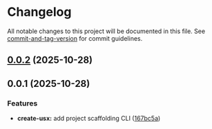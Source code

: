 # Changelog

All notable changes to this project will be documented in this file. See [commit-and-tag-version](https://github.com/absolute-version/commit-and-tag-version) for commit guidelines.

## [0.0.2](https://github.com/mrmarble/userscript-x/compare/create-usx@0.0.1...create-usx@0.0.2) (2025-10-28)

## 0.0.1 (2025-10-28)


### Features

* **create-usx:** add project scaffolding CLI ([167bc5a](https://github.com/mrmarble/userscript-x/commit/167bc5ac26c218c5845902073c48165b642cbb7a))
